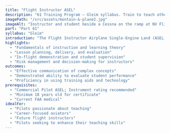 ```yaml
---
title: "Flight Instructor ASEL"
description: "61 Training Program — Gleim syllabus. Train to teach others to fly. Develop instructional skills and aviation knowledge to become a certified flight instructor."
imagePath: "/src/assets/montain-&-plane2.jpg"
imageAlt: "Instructor and student beside a Cessna on the ramp at NV Flight"
part: "Part 61"
syllabus: "Gleim"
introduction: "The Flight Instructor Airplane Single-Engine Land (ASEL) certificate is a pivotal step for pilots aspiring to share their passion for aviation and help others achieve their flying dreams. This specialized training program is designed to equip you with the instructional skills, techniques, and knowledge necessary to effectively teach student pilots. Through a combination of ground instruction and practical flight training, you'll learn how to communicate complex concepts, demonstrate maneuvers, and evaluate student performance. Our experienced instructors will guide you through the nuances of flight instruction, including lesson planning, student psychology, and effective use of training aids. By the end of this program, you'll be prepared to pass the FAA Flight Instructor Knowledge Test and Practical Test, positioning you to embark on a rewarding career as a certified flight instructor."
highlights:
  - "Fundamentals of instruction and learning theory"
  - "Lesson planning, delivery, and evaluation"
  - "In-flight demonstration and student supervision"
  - "Risk management and decision-making for instructors"
outcomes:
  - "Effective communication of complex concepts"
  - "Demonstrated ability to evaluate student performance"
  - "Proficiency in using training aids and technology"
prerequisites:
  - "Commercial Pilot ASEL; Instrument rating recommended"
  - "Minimum 18 years old for certificate"
  - "Current FAA medical"
idealFor:
  - "Pilots passionate about teaching"
  - "Career-focused aviators"
  - "Future flight instructors"
  - "Pilots seeking to enhance their teaching skills"
---
```

